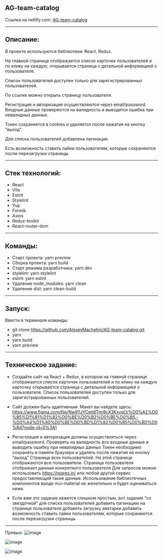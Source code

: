 ﻿## AG-team-catalog

Ссылка на netlify.com: [AG-team-catalog](https://ag-team-catalog.netlify.app)

***

## Описание:

В проекте используются библиотеки: React, Redux.

На главной странице отображается список карточек пользователей и по клику на каждую, открывается страница с детальной информацией о пользователе.

Список пользователей доступен только для зарегистрированных пользователей. 

По ссылке можно открыть страницу пользователя.

Регистрация и авторизация осуществляются через email/password. Входные данные проверяются на валидность и выводится ошибка при невалидных данных.

Токен сохраняется в cookies и удаляется после нажатия на кнопку “выход”.

Для списка пользователей добавлена пагинация.

Есть возможность ставить лайки пользователям, которые сохраняются  после перезагрузки страницы.



***

## Стек технологий: 
* React 
* Vite
* Eslint
* Stylelint
* Yup
* Formik
* Axios
* Redux-toolkit
* React-router-dom

***

## Команды:
* Старт проекта: yarn preview
* Сборка проекта: yarn build
* Старт режима разработчика: yarn dev
* stylelint: yarn stylelint
* eslint: yarn eslint
* Удаление node_modules: yarn clean
* Удаление dist: yarn clean-build

***

## Запуск:
Ввести в терминале команды:
* git clone https://github.com/AlexeyMachehin/AG-team-catalog.git
* yarn
* yarn build
* yarn preview

***

## Техническое задание:

* Создайте сайт на React + Redux, в котором на главной странице отображается список карточек пользователей и по клику на каждую карточку открывается страница с детальной информацией о пользователе. Список пользователей доступен только для зарегистрированных пользователей. 
* Сайт должен быть адаптивным. Макет вы найдете здесь:
https://www.figma.com/file/Nw9TJYCeh8Tmi9cX3KxyqO/%D0%A2%D0%B5%D1%81%D1%82%D0%BE%D0%B2%D0%BE%D0%B5.-%D0%A4%D1%80%D0%BE%D0%BD%D1%82%D0%B5%D0%BD%D0%B4?node-id=0%3A1
* Регистрация и авторизация должны осуществляться через email/password. Проверять на валидность все входные данные и выводить ошибку при невалидных данных
Токен необходимо сохранять в памяти браузера и удалять после нажатия на кнопку “выход”
Страница всех пользователей. На этой странице отображаются все пользователи. 
Страница пользователя отображает данные конкретного пользователя
Для запросов можно использовать https://reqres.in/ или любой другой сервис предоставляющий такие данные. Использование библиотечных компонентов вроде mui-material не желательно и будет оцениваться ниже.

* Если вам это задание кажется слишком простым, вот задание “со звездочкой”
для списка пользователей добавить пагинацию
на странице пользователя добавить загрузку аватарки
добавить возможность ставить лайки пользователям, которые сохраняются  после перезагрузки страницы


***

Превью:
![image](https://github.com/AlexeyMachehin/AG-team-catalog/assets/99137228/0d232e52-fddf-484a-bf5b-50751a90e041)

![image](https://github.com/AlexeyMachehin/AG-team-catalog/assets/99137228/cd792b56-87c5-480e-bad8-c52804e3df27)

![image](https://github.com/AlexeyMachehin/AG-team-catalog/assets/99137228/3fb52874-7f06-4c94-9899-1403196b3622)



